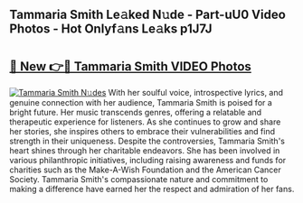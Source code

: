 ## Tammaria Smith Le𝚊ked N𝚞de - Part-uU0 Video Photos - Hot Onlyf𝚊ns Le𝚊ks p1J7J

# <h2><a href="http://ac45475.deff.icu/?id=Tammaria+Smith">🔗 New 👉🔴 Tammaria Smith VIDEO Photos</a></h2>

[![Tammaria Smith N𝚞des](https://i.imgur.com/rIISA9y.gif)](http://ac45475.deff.icu/?id=Tammaria+Smith)
With her soulful voice, introspective lyrics, and genuine connection with her audience, Tammaria Smith is poised for a bright future. Her music transcends genres, offering a relatable and therapeutic experience for listeners. As she continues to grow and share her stories, she inspires others to embrace their vulnerabilities and find strength in their uniqueness. Despite the controversies, Tammaria Smith's heart shines through her charitable endeavors. She has been involved in various philanthropic initiatives, including raising awareness and funds for charities such as the Make-A-Wish Foundation and the American Cancer Society. Tammaria Smith's compassionate nature and commitment to making a difference have earned her the respect and admiration of her fans.
